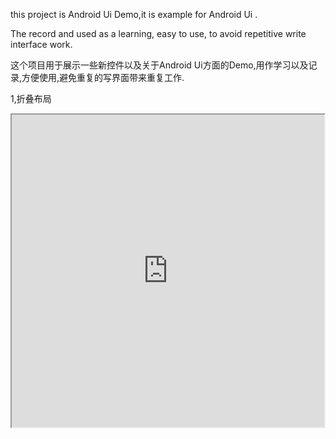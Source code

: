 this project is Android Ui Demo,it is example for Android Ui .

The record and used as a learning, easy to use, to avoid repetitive write interface work.

这个项目用于展示一些新控件以及关于Android Ui方面的Demo,用作学习以及记录,方便使用,避免重复的写界面带来重复工作.


1,折叠布局

<iframe height=500 width=500 src="http://img.blog.csdn.net/20170319154817428?watermark/2/text/aHR0cDovL2Jsb2cuY3Nkbi5uZXQvZGF0YV9obGs=/font/5a6L5L2T/fontsize/400/fill/I0JBQkFCMA==/dissolve/70/gravity/SouthEast">
